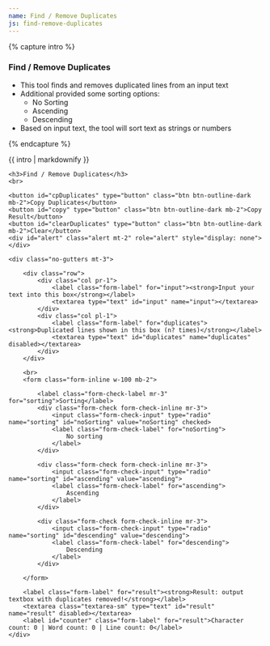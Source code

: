 ```yaml
---
name: Find / Remove Duplicates
js: find-remove-duplicates
---
```


{% capture intro %}
### Find / Remove Duplicates
<!--separator-->
- This tool finds and removes duplicated lines from an input text
- Additional provided some sorting options:
    - No Sorting
    - Ascending
    - Descending
- Based on input text, the tool will sort text as strings or numbers
<!--separator-->
{% endcapture %}

<div class="tool-wrapper mb-4">
    {{ intro | markdownify }}
</div>

<div class="tool-wrapper">

    <h3>Find / Remove Duplicates</h3>
    <br>

    <button id="cpDuplicates" type="button" class="btn btn-outline-dark mb-2">Copy Duplicates</button>
    <button id="copy" type="button" class="btn btn-outline-dark mb-2">Copy Result</button>
    <button id="clearDuplicates" type="button" class="btn btn-outline-dark mb-2">Clear</button>
    <div id="alert" class="alert mt-2" role="alert" style="display: none"></div>

    <div class="no-gutters mt-3">

        <div class="row">
            <div class="col pr-1">
                <label class="form-label" for="input"><strong>Input your text into this box</strong></label>
                <textarea type="text" id="input" name="input"></textarea>
            </div>
            <div class="col pl-1">
                <label class="form-label" for="duplicates"><strong>Duplicated lines shown in this box (n? times)</strong></label>
                <textarea type="text" id="duplicates" name="duplicates" disabled></textarea>
            </div>
        </div>

        <br>
        <form class="form-inline w-100 mb-2">

            <label class="form-check-label mr-3" for="sorting">Sorting</label>
            <div class="form-check form-check-inline mr-3">
                <input class="form-check-input" type="radio" name="sorting" id="noSorting" value="noSorting" checked>
                <label class="form-check-label" for="noSorting">
                    No sorting
                </label>
            </div>

            <div class="form-check form-check-inline mr-3">
                <input class="form-check-input" type="radio" name="sorting" id="ascending" value="ascending">
                <label class="form-check-label" for="ascending">
                    Ascending
                </label>
            </div>

            <div class="form-check form-check-inline mr-3">
                <input class="form-check-input" type="radio" name="sorting" id="descending" value="descending">
                <label class="form-check-label" for="descending">
                    Descending
                </label>
            </div>

        </form>

        <label class="form-label" for="result"><strong>Result: output textbox with duplicates removed!</strong></label>
        <textarea class="textarea-sm" type="text" id="result" name="result" disabled></textarea>
        <label id="counter" class="form-label" for="result">Character count: 0 | Word count: 0 | Line count: 0</label>
    </div>

</div>